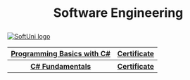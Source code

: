 # <p align="center"> Software Engineering<p>
  
<a href="https://softuni.bg" rel="Courses"> ![SoftUni logo][logo] </a>

[logo]: http://innovationstarterbox.bg/wp-content/uploads/2016/05/Softuni_logo_trasparent.png "Logo Title Text 2"

<table align="center">
  <tr>
    <th><a href="https://softuni.bg/trainings/3038/programming-basics-with-c-sharp-july-2020"> Programming Basics with C# </a></th>
    <th><a href="https://softuni.bg/certificates/details/88258/3bb30352"> Certificate</a></th>
  </tr>
  <tr>
    <th><a href="https://softuni.bg/trainings/3135/csharp-fundamentals-september-2020">C# Fundamentals</a></th>
    <th><a href="https://softuni.bg/certificates/details/93992/4eead54a"> Certificate</a></th>
  </tr>
  </table>

